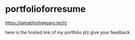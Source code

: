 # portfolioforresume

https://iamabhishekgarg.tech/

here is the hosted link of my portfolio plz give your feedback

